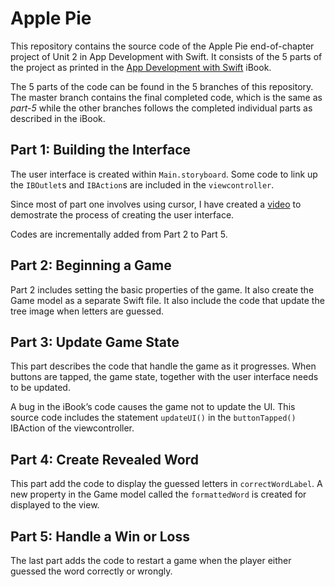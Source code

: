# Apple Pie

This repository contains the source code of the Apple Pie end-of-chapter project of Unit 2 in App Development with Swift. It consists of the 5 parts of the project as printed in the [App Development with Swift](https://itunes.apple.com/us/book/app-development-with-swift/id1219117996?mt=11) iBook.

The 5 parts of the code can be found in the 5 branches of this repository. The master branch contains the final completed code, which is the same as *part-5* while the other branches follows the completed individual parts as described in the iBook.

## Part 1: Building the Interface
The user interface is created within `Main.storyboard`. Some code to link up the `IBOutlet`s and `IBAction`s are included in the `viewcontroller`.

Since most of part one involves using cursor, I have created a [video](https://youtu.be/1HfxmFjCUmQ) to demostrate the process of creating the user interface. 

Codes are incrementally added from Part 2 to Part 5.

## Part 2: Beginning a Game
Part 2 includes setting the basic properties of the game. It also create the Game model as a separate Swift file. It also include the code that update the tree image when letters are guessed.

## Part 3: Update Game State
This part describes the code that handle the game as it progresses. When buttons are tapped, the game state, together with the user interface needs to be updated.

A bug in the iBook’s code causes the game not to update the UI. This source code includes the statement `updateUI()` in the `buttonTapped()` IBAction of the viewcontroller.

## Part 4: Create Revealed Word
This part add the code to display the guessed letters in `correctWordLabel`. A new property in the Game model called the `formattedWord` is created for displayed to the view.

## Part 5: Handle a Win or Loss
The last part adds the code to restart a game when the player either guessed the word correctly or wrongly. 

